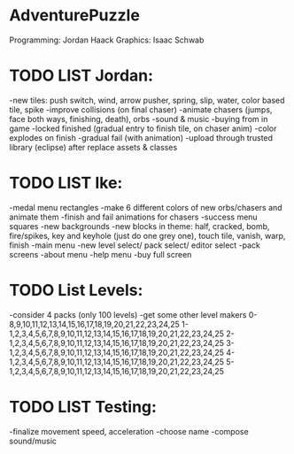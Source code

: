 AdventurePuzzle
=========
Programming: Jordan Haack
Graphics: Isaac Schwab

TODO LIST Jordan:
=========
-new tiles: push switch, wind, arrow pusher, spring, slip, water, color based tile, spike
-improve collisions (on final chaser)
-animate chasers (jumps, face both ways, finishing, death), orbs
-sound & music
-buying from in game
-locked finished (gradual entry to finish tile, on chaser anim)
-color explodes on finish
-gradual fail (with animation)
-upload through trusted library (eclipse) after replace assets & classes

TODO LIST Ike:
=========
-medal menu rectangles
-make 6 different colors of new orbs/chasers and animate them
-finish and fail animations for chasers
-success menu squares
-new backgrounds
-new blocks in theme: half, cracked, bomb, fire/spikes, key and keyhole (just do one grey one), touch tile, vanish, warp, finish
-main menu
-new level select/ pack select/ editor select
-pack screens
-about menu
-help menu
-buy full screen

TODO List Levels:
=========
-consider 4 packs (only 100 levels)
-get some other level makers
0-8,9,10,11,12,13,14,15,16,17,18,19,20,21,22,23,24,25
1-1,2,3,4,5,6,7,8,9,10,11,12,13,14,15,16,17,18,19,20,21,22,23,24,25
2-1,2,3,4,5,6,7,8,9,10,11,12,13,14,15,16,17,18,19,20,21,22,23,24,25
3-1,2,3,4,5,6,7,8,9,10,11,12,13,14,15,16,17,18,19,20,21,22,23,24,25
4-1,2,3,4,5,6,7,8,9,10,11,12,13,14,15,16,17,18,19,20,21,22,23,24,25
5-1,2,3,4,5,6,7,8,9,10,11,12,13,14,15,16,17,18,19,20,21,22,23,24,25

TODO LIST Testing:
=========
-finalize movement speed, acceleration
-choose name
-compose sound/music